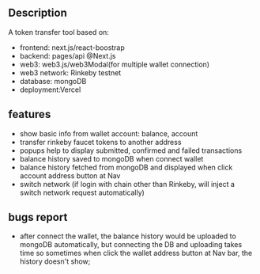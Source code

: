 ## Description
A token transfer tool based on:
- frontend: next.js/react-boostrap
- backend: pages/api @Next.js
- web3: web3.js/web3Modal(for multiple wallet connection)
- web3 network: Rinkeby testnet 
- database: mongoDB
- deployment:Vercel

## features
- show basic info from wallet account: balance, account
- transfer rinkeby faucet tokens to another address
- popups help to display submitted, confirmed and failed transactions
- balance history saved to mongoDB when connect wallet
- balance history fetched from mongoDB and displayed when click account address button at Nav
- switch network (if login with chain other than Rinkeby, will inject a switch network request automatically)

## bugs report
- after connect the wallet, the balance history would be uploaded to mongoDB automatically, but connecting the DB and uploading takes time so sometimes when click the wallet address button at Nav bar, the history doesn't show;